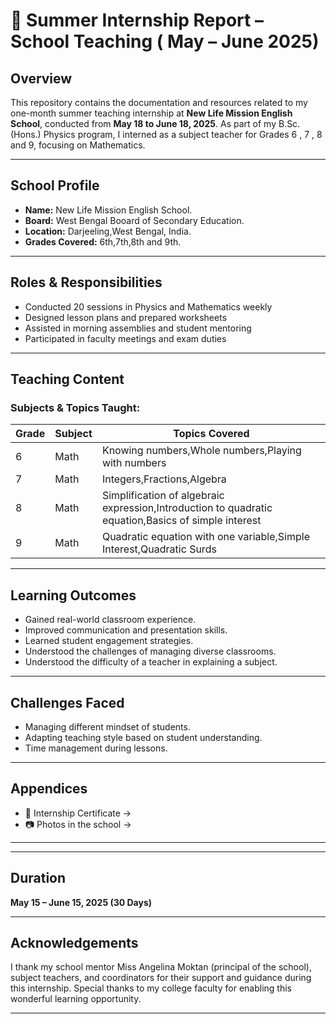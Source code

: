 # 🏫 Summer Internship Report – School Teaching ( May – June 2025)

##  Overview
This repository contains the documentation and resources related to my one-month summer teaching internship at **New Life Mission English School**, conducted from **May 18 to June 18, 2025**. As part of my B.Sc. (Hons.) Physics program, I interned as a subject teacher for Grades 6 , 7 , 8 and 9, focusing on Mathematics.

---

##  School Profile
- **Name:** New Life Mission English School.
- **Board:** West Bengal Booard of Secondary Education.
- **Location:** Darjeeling,West Bengal, India.
- **Grades Covered:** 6th,7th,8th and 9th.

---

##  Roles & Responsibilities
- Conducted 20 sessions in Physics and Mathematics weekly
- Designed lesson plans and prepared worksheets
- Assisted in morning assemblies and student mentoring
- Participated in faculty meetings and exam duties

---

##  Teaching Content

###  Subjects & Topics Taught:
| Grade | Subject | Topics Covered                  |
|-------|---------|----------------------------------|
| 6     | Math    | Knowing numbers,Whole numbers,Playing with numbers|
| 7     | Math    | Integers,Fractions,Algebra  |
| 8     | Math    | Simplification of algebraic expression,Introduction to quadratic equation,Basics of simple interest|
| 9     | Math    | Quadratic equation with one variable,Simple Interest,Quadratic Surds| 


---

##  Learning Outcomes
- Gained real-world classroom experience.
- Improved communication and presentation skills.
- Learned student engagement strategies.
- Understood the challenges of managing diverse classrooms.
- Understood the difficulty of a teacher in explaining a subject.

---

##  Challenges Faced
- Managing different mindset of students.
- Adapting teaching style based on student understanding.
- Time management during lessons.

---

##  Appendices
- 📄 Internship Certificate →
- 📷 Photos in the school  →
---


---

##  Duration
**May 15 – June 15, 2025 (30 Days)**

---

##  Acknowledgements
I thank my school mentor Miss Angelina Moktan (principal of the school), subject teachers, and coordinators for their support and guidance during this internship. Special thanks to my college faculty for enabling this wonderful learning opportunity.

---


